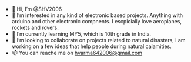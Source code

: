 - 👋 Hi, I’m @SHV2006
- 👀 I’m interested in any kind of electronic based projects. Anything with arduino and other electronic compnents. I escpicially love aeroplanes, rockets and rovers. 
- 🌱 I’m currently learning MY5, which is 10th grade in India.
- 💞️ I’m looking to collaborate on projects related to natural disasters, I am working on a few ideas that help people during natural calamities.
- 📫 You can reache me on hvarma642006@gmail.com

<!---
SHV2006/SHV2006 is a ✨ special ✨ repository because its `README.md` (this file) appears on your GitHub profile.
You can click the Preview link to take a look at your changes.
--->

